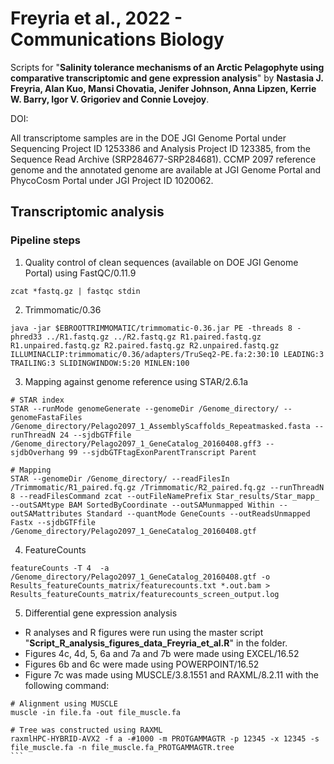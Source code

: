 # Freyria et al., 2022 - Communications Biology

Scripts for "**Salinity tolerance mechanisms of an Arctic Pelagophyte using comparative transcriptomic and gene expression analysis**" 
by **Nastasia J. Freyria, Alan Kuo, Mansi Chovatia, Jenifer Johnson, Anna Lipzen, Kerrie W. Barry, Igor V. Grigoriev and Connie Lovejoy**.

DOI: 

All transcriptome samples are in the DOE JGI Genome Portal under Sequencing Project ID 1253386 and Analysis Project ID 123385, from the Sequence Read Archive (SRP284677-SRP284681). CCMP 2097 reference genome and the annotated genome are available at JGI Genome Portal and PhycoCosm Portal under JGI Project ID 1020062.

## Transcriptomic analysis

### Pipeline steps
1. Quality control of clean sequences (available on DOE JGI Genome Portal) using FastQC/0.11.9
```
zcat *fastq.gz | fastqc stdin
```
2. Trimmomatic/0.36
```
java -jar $EBROOTTRIMMOMATIC/trimmomatic-0.36.jar PE -threads 8 -phred33 ../R1.fastq.gz ../R2.fastq.gz R1.paired.fastq.gz R1.unpaired.fastq.gz R2.paired.fastq.gz R2.unpaired.fastq.gz ILLUMINACLIP:trimmomatic/0.36/adapters/TruSeq2-PE.fa:2:30:10 LEADING:3 TRAILING:3 SLIDINGWINDOW:5:20 MINLEN:100
```
3. Mapping against genome reference using STAR/2.6.1a
```
# STAR index
STAR --runMode genomeGenerate --genomeDir /Genome_directory/ --genomeFastaFiles /Genome_directory/Pelago2097_1_AssemblyScaffolds_Repeatmasked.fasta --runThreadN 24 --sjdbGTFfile /Genome_directory/Pelago2097_1_GeneCatalog_20160408.gff3 --sjdbOverhang 99 --sjdbGTFtagExonParentTranscript Parent

# Mapping
STAR --genomeDir /Genome_directory/ --readFilesIn /Trimmomatic/R1_paired.fq.gz /Trimmomatic/R2_paired.fq.gz --runThreadN 8 --readFilesCommand zcat --outFileNamePrefix Star_results/Star_mapp_ --outSAMtype BAM SortedByCoordinate --outSAMunmapped Within --outSAMattributes Standard --quantMode GeneCounts --outReadsUnmapped Fastx --sjdbGTFfile /Genome_directory/Pelago2097_1_GeneCatalog_20160408.gtf
```
4. FeatureCounts
```
featureCounts -T 4  -a /Genome_directory/Pelago2097_1_GeneCatalog_20160408.gtf -o Results_featureCounts_matrix/featurecounts.txt *.out.bam >  Results_featureCounts_matrix/featurecounts_screen_output.log
```
5. Differential gene expression analysis
- R analyses and R figures were run using the master script "**Script_R_analysis_figures_data_Freyria_et_al.R**" in the folder.
- Figures 4c, 4d, 5, 6a and 7a and 7b were made using EXCEL/16.52
- Figures 6b and 6c were made using POWERPOINT/16.52
- Figure 7c was made using MUSCLE/3.8.1551 and RAXML/8.2.11 with the following command:
````
# Alignment using MUSCLE
muscle -in file.fa -out file_muscle.fa

# Tree was constructed using RAXML
raxmlHPC-HYBRID-AVX2 -f a -#1000 -m PROTGAMMAGTR -p 12345 -x 12345 -s file_muscle.fa -n file_muscle.fa_PROTGAMMAGTR.tree
```
